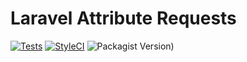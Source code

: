 # Laravel Attribute Requests
[![Tests](https://github.com/iRealWorlds/laravel-attribute-requests/actions/workflows/run_tests.yml/badge.svg)](https://github.com/iRealWorlds/laravel-attribute-requests/actions/workflows/run_tests.yml)
[![StyleCI](https://github.styleci.io/repos/660163282/shield?branch=master&style=plastic)](https://github.styleci.io/repos/660163282?branch=master&style=plastic)
![Packagist Version)](https://img.shields.io/packagist/v/irealworlds/laravel-attribute-requests)
